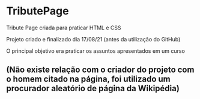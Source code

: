 # TributePage
Tribute Page criada para praticar HTML e CSS

Projeto criado e finalizado dia 17/08/21 (antes da utilização do GitHub)

O principal objetivo era praticar os assuntos apresentados em um curso

## (Não existe relação com o criador do projeto com o homem citado na página, foi utilizado um procurador aleatório de página da Wikipédia)
